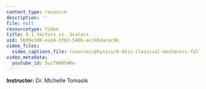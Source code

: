 ```yaml
---
content_type: resource
description: ''
file: null
resourcetype: Video
title: 0.1 Vectors vs. Scalars
uid: 5b89e3d0-ea34-5f02-540b-ac14b4acac9b
video_files:
  video_captions_file: /courses/physics/8-01sc-classical-mechanics-fall-2016/review-vectors/0.1-vectors-vs.-scalars/0.1-vectors-vs.-scalars/5ucfHd8FWKw.vtt
video_metadata:
  youtube_id: 5ucfHd8FWKw
---
```


**Instructor:** Dr. Michelle Tomasik